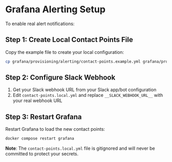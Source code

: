# Grafana Alerting Setup

To enable real alert notifications:

## Step 1: Create Local Contact Points File

Copy the example file to create your local configuration:

```bash
cp grafana/provisioning/alerting/contact-points.example.yml grafana/provisioning/alerting/contact-points.local.yml
```

## Step 2: Configure Slack Webhook

1. Get your Slack webhook URL from your Slack app/bot configuration
2. Edit `contact-points.local.yml` and replace `__SLACK_WEBHOOK_URL__` with your real webhook URL

## Step 3: Restart Grafana

Restart Grafana to load the new contact points:

```bash
docker compose restart grafana
```

**Note**: The `contact-points.local.yml` file is gitignored and will never be committed to protect your secrets.